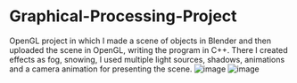 # Graphical-Processing-Project
OpenGL project in which I made a scene of objects in Blender and then uploaded the scene in OpenGL, writing the program in C++. There I created effects as fog, snowing, I used multiple light sources, shadows, animations and a camera animation for presenting the scene. 
![image](https://user-images.githubusercontent.com/79631600/222907398-c8c092c8-eb52-4eaf-a397-78c091544e8b.png)
![image](https://user-images.githubusercontent.com/79631600/222907557-aab37363-961b-4103-abbd-53e7c3b33218.png)

